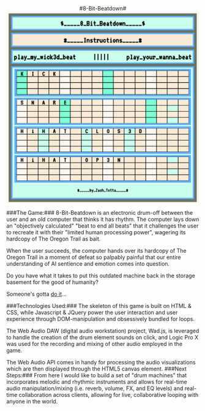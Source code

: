 <center>
#8-Bit-Beatdown#
</center>

<img src="assets/8-bit-beatdown-img.png"/>

###The Game:###
8-Bit-Beatdown is an electronic drum-off between the user and an old computer that thinks it has rhythm. The computer lays down an "objectively calculated" "beat to end all beats" that it challenges the user to recreate it with their "limited human processing power", wagering its hardcopy of The Oregon Trail as bait. 

When the user succeeds, the computer hands over its hardcopy of The Oregon Trail in a moment of defeat so palpably painful that our entire understanding of AI sentience and emotion comes into question.

Do you have what it takes to put this outdated machine back in the storage basement for the good of humanity?

Someone's gotta <a href="https://ztotta.github.io/8bitbeatdown/">do it</a>...


###Technologies Used:###
The skeleton of this game is built on HTML & CSS, while Javascript & JQuery power the user interaction and user experience through DOM-manipulation and obsessively bundled for loops. 

The Web Audio DAW (digital audio workstation) project, Wad.js, is leveraged to handle the creation of the drum element sounds on click, and Logic Pro X was used for the recording and mixing of other audio employed in the game.  

The Web Audio API comes in handy for processing the audio visualizations which are then displayed through the HTML5 canvas element. 
###Next Steps:###
From here I would like to build a set of "drum machines" that incorporates melodic and rhythmic instruments and allows for real-time audio manipulation/mixing (i.e. reverb, volume, FX, and EQ levels) and real-time collaboration across clients, allowing for live, collaborative looping with anyone in the world. 